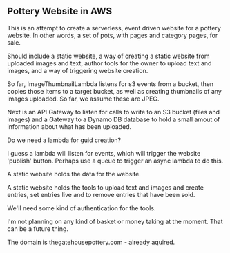 ## Pottery Website in AWS ##

This is an attempt to create a serverless, event driven website for a pottery website.  In other words, a set of pots, with pages and category pages, for sale.

Should include a static website, a way of creating a static website from uploaded images and text, author tools for the owner to upload text and images, and a way of triggering website creation.

So far, ImageThumbnailLambda listens for s3 events from a bucket, then copies those items to a target bucket, as well as creating thumbnails of any images uploaded.  So far, we assume these are JPEG.

Next is an API Gateway to listen for calls to write to an S3 bucket (files and images) and a Gateway to a Dynamo DB database to hold a small amout of information about what has been uploaded.

Do we need a lambda for guid creation?

I guess a lambda will listen for events, which will trigger the website 'publish' button.  Perhaps use a queue to trigger an async lambda to do this.

A static website holds the data for the website.

A static website holds the tools to upload text and images and create entries, set entries live and to remove entries that have been sold.

We'll need some kind of authentication for the tools.

I'm not planning on any kind of basket or money taking at the moment.  That can be a future thing.

The domain is thegatehousepottery.com - already aquired.
